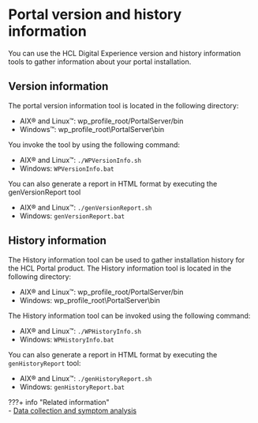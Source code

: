 # Portal version and history information

You can use the HCL Digital Experience version and history information tools to gather information about your portal installation.

## Version information

The portal version information tool is located in the following directory:

-   AIX® and Linux™: wp_profile_root/PortalServer/bin
-   Windows™: wp_profile_root\PortalServer\bin

You invoke the tool by using the following command:

-   AIX® and Linux™: `./WPVersionInfo.sh`
-   Windows: `WPVersionInfo.bat`

You can also generate a report in HTML format by executing the genVersionReport tool

-   AIX® and Linux™: `./genVersionReport.sh`
-   Windows: `genVersionReport.bat`

## History information

The History information tool can be used to gather installation history for the HCL Portal product. The History information tool is located in the following directory:

-   AIX® and Linux™: wp_profile_root/PortalServer/bin
-   Windows: wp_profile_root\PortalServer\bin

The History information tool can be invoked using the following command:

-   AIX® and Linux™: `./WPHistoryInfo.sh`
-   Windows: `WPHistoryInfo.bat`

You can also generate a report in HTML format by executing the `genHistoryReport` tool:

-   AIX® and Linux™: `./genHistoryReport.sh`
-   Windows: `genHistoryReport.bat`


???+ info "Related information"  
    -   [Data collection and symptom analysis](../../../../deployment/manage/troubleshooting/tools_for_troubleshooting_and_diagnostics/tbl_apdt_over.md)

